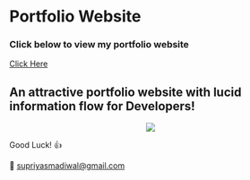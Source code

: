 # Portfolio Website

### Click below to view my portfolio website
[Click Here](https://SupriyaMadiwal.github.io/)

## An attractive portfolio website with lucid information flow for Developers!


<p align="center"> 
  <kbd>
  	<a href="https://SupriyaMadiwal.github.io/" target="_blank">
		<img src="image.png"></img>
	</a>
  </kbd>
</p>

Good Luck! :+1: 

:e-mail: supriyasmadiwal@gmail.com
